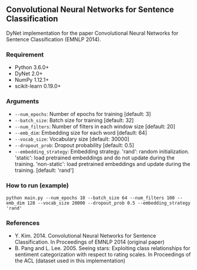 ## Convolutional Neural Networks for Sentence Classification

DyNet implementation for the paper Convolutional Neural Networks for Sentence Classification (EMNLP 2014).

### Requirement
- Python 3.6.0+
- DyNet 2.0+
- NumPy 1.12.1+
- scikit-learn 0.19.0+

### Arguments
- `--num_epochs`: Number of epochs for training [default: 3]
- `--batch_size`: Batch size for training [default: 32]
- `--num_filters`: Number of filters in each window size [default: 20]
- `--emb_dim`: Embedding size for each word [default: 64]
- `--vocab_size`: Vocabulary size [default: 30000]
- `--dropout_prob`: Dropout probability [default: 0.5]
- `--embedding_strategy`: Embedding strategy. \'rand\': random initialization. \'static\': load pretrained embeddings and do not update during the training. \'non-static\': load pretrained embeddings and update during the training. [default: \'rand\']

### How to run (example)
```
python main.py --num_epochs 10 --batch_size 64 --num_filters 100 --emb_dim 128 --vocab_size 20000 --dropout_prob 0.5 --embedding_strategy 'rand'
```

### References
- Y. Kim. 2014. Convolutional Neural Networks for Sentence Classification. In Proceedings of EMNLP 2014 (original paper)
- B. Pang and L. Lee. 2005. Seeing stars: Exploiting class relationships for sentiment categorization with respect to rating scales. In Proceedings of the ACL (dataset used in this implementation)
